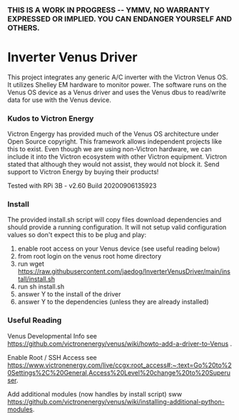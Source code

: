 ### THIS IS A WORK IN PROGRESS -- YMMV, NO WARRANTY EXPRESSED OR IMPLIED. YOU CAN ENDANGER YOURSELF AND OTHERS.

# Inverter Venus Driver
This project integrates any generic A/C inverter with the Victron Venus OS. It utilizes Shelley EM hardware to monitor power. The software runs on the Venus OS device as a Venus driver and uses the Venus dbus to read/write data for use with the Venus device.

### Kudos to Victron Energy
Victron Engergy has provided much of the Venus OS architecture under Open Source copyright. This framework allows independent projects like this to exist. Even though we are using non-Victron hardware, we can include it into the Victron ecosystem with other Victron equipment. Victron stated that although they would not assist, they would not block it. Send support to Victron Energy by buying their products!

Tested with RPi 3B - v2.60 Build 20200906135923

### Install

The provided install.sh script will copy files download dependencies and should provide a running configuration. It will not setup valid configuration values so don't expect this to be plug and play:

1. enable root access on your Venus device (see useful reading below)
2. from root login on the venus root home directory
3. run  wget https://raw.githubusercontent.com/jaedog/InverterVenusDriver/main/install/install.sh
4. run sh install.sh
5. answer Y to the install of the driver
6. answer Y to the dependencies (unless they are already installed)

### Useful Reading

Venus Developmental Info see https://github.com/victronenergy/venus/wiki/howto-add-a-driver-to-Venus .

Enable Root / SSH Access see https://www.victronenergy.com/live/ccgx:root_access#:~:text=Go%20to%20Settings%2C%20General,Access%20Level%20change%20to%20Superuser. 

Add additional modules (now handles by install script) sww https://github.com/victronenergy/venus/wiki/installing-additional-python-modules.
